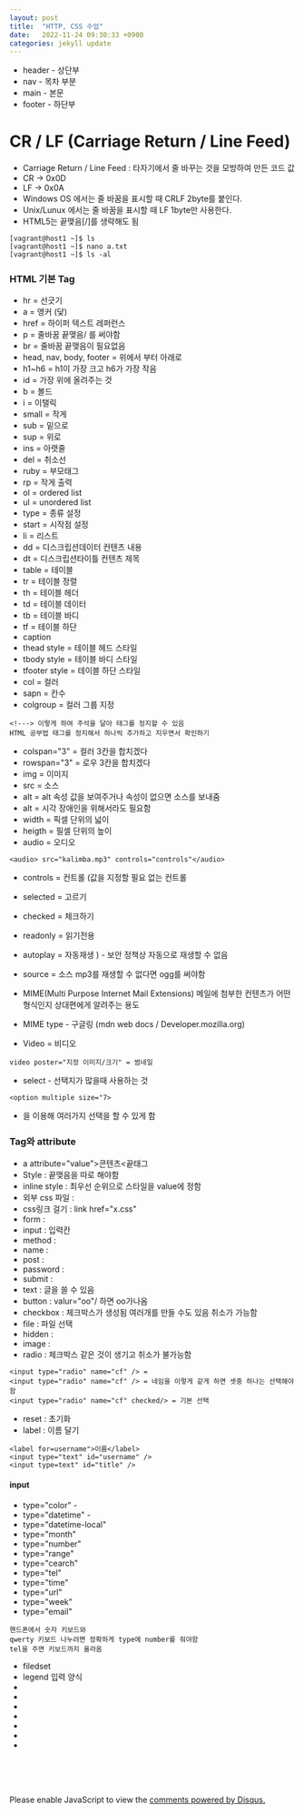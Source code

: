 ```yaml
---
layout: post
title:  "HTTP, CSS 수업"
date:   2022-11-24 09:30:33 +0900
categories: jekyll update
---
```


* header - 상단부
* nav - 목차 부분
* main - 본문
* footer - 하단부

# CR / LF (Carriage Return / Line Feed)

* Carriage Return / Line Feed : 타자기에서 줄 바꾸는 것을 모방하여 만든 코드 값
* CR -> 0x0D
* LF -> 0x0A
* Windows OS 에서는 줄 바꿈을 표시할 때 CRLF 2byte를 붙인다.
* Unix/Lunux 에서는 줄 바꿈을 표시할 때 LF 1byte만 사용한다.
* HTML5는 끝맺음[/]를 생략해도 됨
```
[vagrant@host1 ~]$ ls
[vagrant@host1 ~]$ nano a.txt
[vagrant@host1 ~]$ ls -al
```

### HTML 기본 Tag

* hr = 선긋기
* a = 앵커 (닻)
* href = 하이퍼 텍스트 레퍼런스
* p = 줄바꿈 끝맺음/ 를 써야함
* br = 줄바꿈 끝맺음이 필요없음
* head, nav, body, footer = 위에서 부터 아래로
* h1~h6 = h1이 가장 크고 h6가 가장 작음
* id = 가장 위에 올려주는 것
* b = 볼드
* i = 이탤릭
* small = 작게
* sub = 밑으로
* sup = 위로
* ins = 아랫줄
* del = 취소선
* ruby = 부모태그
* rp = 작게 출력
* ol = ordered list
* ul = unordered list
* type = 종류 설정
* start = 시작점 설정
* li = 리스트
* dd = 디스크립션데이터  컨텐츠 내용
* dt = 디스크립션타이틀  컨텐츠 제목
* table =  테이블
* tr = 테이블 정렬
* th = 테이블 헤더
* td = 테이블 데이터
* tb = 테이블 바디
* tf = 테이블 하단
* caption
* thead style = 테이블 헤드 스타일
* tbody style = 테이블 바디 스타일
* tfooter style = 테이블 하단 스타일
* col = 컬러
* sapn = 칸수
* colgroup = 컬러 그룹 지정
```
<!---> 이렇게 하여 주석을 달아 태그를 정지할 수 있음
HTML 공부법 태그를 정지해서 하나씩 추가하고 지우면서 확인하기
```
* colspan="3" = 컬러 3칸을 합치겠다
* rowspan="3" = 로우 3칸을 합치겠다
* img = 이미지
* src = 소스
* alt = alt 속성 값을 보여주거나 속성이 없으면 소스를 보내줌 
* alt = 시각 장애인을 위해서라도 필요함
* width = 픽셀 단위의 넓이
* heigth = 필셀 단위의 높이
* audio = 오디오
```
<audio> src="kalimba.mp3" controls="controls"</audio>
```
* controls = 컨트롤 (값을 지정할 필요 없는 컨트롤
* selected = 고르기
* checked = 체크하기
* readonly = 읽기전용 
* autoplay = 자동재생 ) - 보안 정책상 자동으로 재생할 수 없음
* source = 소스 mp3를 재생할 수 없다면 ogg를 써야함

* MIME(Multi Purpose Internet Mail Extensions) 메일에 첨부한 컨텐츠가 어떤 형식인지 상대편에게 알려주는 용도 
* MIME type - 구글링 (mdn web docs / Developer.mozilla.org)
* Video = 비디오
```
video poster="지정 이미지/크기" = 썸네일
```
* select - 선택지가 많을때 사용하는 것
```
<option multiple size="7>
```
* 을 이용해 여러가지 선택을 할 수 있게 함


### Tag와 attribute

* a attribute="value">콘텐츠<끝태그
* Style : 끝맺음을 따로 해야함
* inline style : 최우선 순위으로 스타일을 value에 정함
* 외부 css 파일 :
* css링크 걸기 : link href="x.css"
* form : 
* input : 입력칸
* method : 
* name : 
* post : 
* password :
* submit : 
* text : 글을 쓸 수 있음
* button : valur="oo"/ 하면 oo가나옴
* checkbox : 체크박스가 생성됨 여러개를 만들 수도 있음 취소가 가능함
* file : 파일 선택
* hidden :
* image :
* radio : 체크박스 같은 것이 생기고 취소가 불가능함
```
<input type="radio" name="cf" /> = 
<input type="radio" name="cf" /> = 네임을 이렇게 같게 하면 셋중 하나는 선택해야함
<input type="radio" name="cf" checked/> = 기본 선택
```
* reset : 초기화
* label : 이름 달기
```
<label for=username">이름</label>
<input type="text" id="username" />
<input type=text" id="title" />
```
#### input

* type="color" - 
* type="datetime" - 
* type="datetime-local"
* type="month"
* type="number"
* type="range"
* type="cearch"
* type="tel"
* type="time"
* type="url"
* type="week"
* type="email"
```
핸드폰에서 숫자 키보드와
qwerty 키보드 나누려면 정확하게 type에 number를 줘야함
tel을 주면 키보드까지 올라옴
```

* filedset
* legend 입력 양식
*
*
*
*
*
*
*















<br><br><br>

<div id="disqus_thread"></div>
<script>
    /**
    *  RECOMMENDED CONFIGURATION VARIABLES: EDIT AND UNCOMMENT THE SECTION BELOW TO INSERT DYNAMIC VALUES FROM YOUR PLATFORM OR CMS.
    *  LEARN WHY DEFINING THESE VARIABLES IS IMPORTANT: https://disqus.com/admin/universalcode/#configuration-variables    */
    /*
    var disqus_config = function () {
    this.page.url = PAGE_URL;  // Replace PAGE_URL with your page's canonical URL variable
    this.page.identifier = PAGE_IDENTIFIER; // Replace PAGE_IDENTIFIER with your page's unique identifier variable
    };
    */
    (function() { // DON'T EDIT BELOW THIS LINE
    var d = document, s = d.createElement('script');
    s.src = 'https://melonweb.disqus.com/embed.js';
    s.setAttribute('data-timestamp', +new Date());
    (d.head || d.body).appendChild(s);
    })();
</script>
<noscript>Please enable JavaScript to view the <a href="https://disqus.com/?ref_noscript">comments powered by Disqus.</a></noscript>